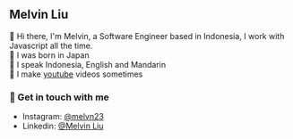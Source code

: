 ## Melvin Liu

👋 Hi there, I'm Melvin, a Software Engineer based in Indonesia, I work with Javascript all the time.  
🌱 I was born in Japan  
👅 I speak Indonesia, English and Mandarin  
🎥 I make [youtube](https://www.youtube.com/channel/UCa9w-ZqW-un9sgwHcmh-Nng) videos sometimes   

### 💬 Get in touch with me
- Instagram: [@melvn23](https://www.instagram.com/mlven23/)
- Linkedin: [@Melvin Liu](https://www.linkedin.com/in/melvin-liu/)

